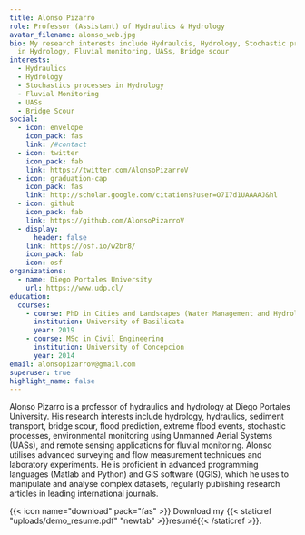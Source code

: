 ```yaml
---
title: Alonso Pizarro
role: Professor (Assistant) of Hydraulics & Hydrology
avatar_filename: alonso_web.jpg
bio: My research interests include Hydraulcis, Hydrology, Stochastic processes
  in Hydrology, Fluvial monitoring, UASs, Bridge scour
interests:
  - Hydraulics
  - Hydrology
  - Stochastics processes in Hydrology
  - Fluvial Monitoring
  - UASs
  - Bridge Scour
social:
  - icon: envelope
    icon_pack: fas
    link: /#contact
  - icon: twitter
    icon_pack: fab
    link: https://twitter.com/AlonsoPizarroV
  - icon: graduation-cap
    icon_pack: fas
    link: http://scholar.google.com/citations?user=O7I7d1UAAAAJ&hl
  - icon: github
    icon_pack: fab
    link: https://github.com/AlonsoPizarroV
  - display:
      header: false
    link: https://osf.io/w2br8/
    icon_pack: fab
    icon: osf
organizations:
  - name: Diego Portales University
    url: https://www.udp.cl/
education:
  courses:
    - course: PhD in Cities and Landscapes (Water Management and Hydrology)
      institution: University of Basilicata
      year: 2019
    - course: MSc in Civil Engineering
      institution: University of Concepcion
      year: 2014
email: alonsopizarrov@gmail.com
superuser: true
highlight_name: false
---
```

Alonso Pizarro is a professor of hydraulics and hydrology at Diego Portales University. His research interests include hydrology, hydraulics, sediment transport, bridge scour, flood prediction, extreme flood events, stochastic processes, environmental monitoring using Unmanned Aerial Systems (UASs), and remote sensing applications for fluvial monitoring. Alonso utilises advanced surveying and flow measurement techniques and laboratory experiments. He is proficient in advanced programming languages (Matlab and Python) and GIS software (QGIS), which he uses to manipulate and analyse complex datasets, regularly publishing research articles in leading international journals.

{{< icon name="download" pack="fas" >}} Download my {{< staticref "uploads/demo_resume.pdf" "newtab" >}}resumé{{< /staticref >}}.